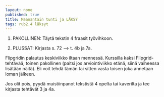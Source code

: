 ```yaml
---
layout: none
published: true
title: Maanantain tunti ja LÄKSY
tags: rub2.4 läksyt
---
```

1. PAKOLLINEN: Täytä tekstin 4 fraasit työvihkoon.

2. PLUSSAT: Kirjasta s. 72 --> t. 4b ja 7a.

Flipgridin palautus keskiviikko iltaan mennessä. Kurssilla kaksi Flipgrid-tehtävää, toinen pakollinen (paitsi jos arviointiviikko etänä, siinä vaiheessa lisätään näitä). Eli voit tehdä tämän tai sitten vasta toisen joka annetaan loman jälkeen.

Jos olit pois, pyydä muistiinpanot tekstistä 4 opelta tai kaverilta ja tee kirjasta tehtävät 3 ja 4a.

